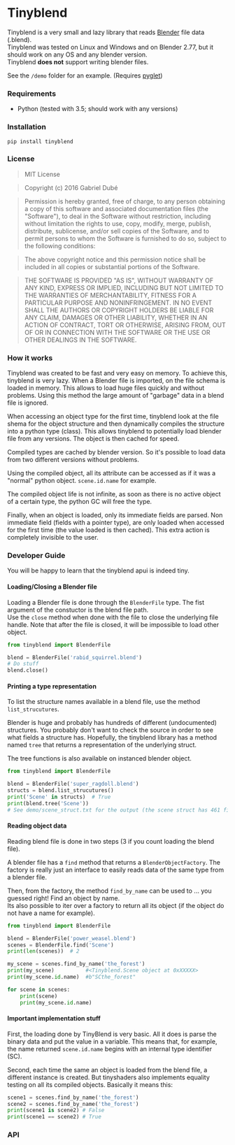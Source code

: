 # Tinyblend

Tinyblend is a very small and lazy library that reads [Blender](https://www.blender.org/) file data (.blend).  
Tinyblend was tested on Linux and Windows and on Blender 2.77, but it should work on any OS and any blender version.  
Tinyblend **does not** support writing blender files.  

See the `/demo` folder for an example. (Requires [pyglet](https://bitbucket.org/pyglet/pyglet/wiki/Home))

### Requirements

* Python (tested with 3.5; should work with any versions)

### Installation

`pip install tinyblend`

### License

>MIT License

>Copyright (c) 2016 Gabriel Dubé

>Permission is hereby granted, free of charge, to any person obtaining a copy
of this software and associated documentation files (the "Software"), to deal
in the Software without restriction, including without limitation the rights
to use, copy, modify, merge, publish, distribute, sublicense, and/or sell
copies of the Software, and to permit persons to whom the Software is
furnished to do so, subject to the following conditions:

>The above copyright notice and this permission notice shall be included in all
copies or substantial portions of the Software.

>THE SOFTWARE IS PROVIDED "AS IS", WITHOUT WARRANTY OF ANY KIND, EXPRESS OR
IMPLIED, INCLUDING BUT NOT LIMITED TO THE WARRANTIES OF MERCHANTABILITY,
FITNESS FOR A PARTICULAR PURPOSE AND NONINFRINGEMENT. IN NO EVENT SHALL THE
AUTHORS OR COPYRIGHT HOLDERS BE LIABLE FOR ANY CLAIM, DAMAGES OR OTHER
LIABILITY, WHETHER IN AN ACTION OF CONTRACT, TORT OR OTHERWISE, ARISING FROM,
OUT OF OR IN CONNECTION WITH THE SOFTWARE OR THE USE OR OTHER DEALINGS IN THE
SOFTWARE.


### How it works

Tinyblend was created to be fast and very easy on memory. To achieve this, tinyblend is very lazy. When a Blender file is imported,
on the file schema is loaded in memory. This allows to load huge files quickly and without problems. Using this method the large amount
of "garbage" data in a blend file is ignored.

When accessing an object type for the first time, tinyblend look at the file shema for the object structure and then dynamically compiles
the structure into a python type (class). This allows tinyblend to potentially load blender file from any versions. The object is then cached for speed.

Compiled types are cached by blender version. So it's possible to load data from two different versions without problems.

Using the compiled object, all its attribute can be accessed as if it was a "normal" python object. `scene.id.name` for example.

The compiled object life is not infinite, as soon as there is no active object of a certain type, the python GC will free the type.

Finally, when an object is loaded, only its immediate fields are parsed. Non immediate field (fields with a pointer type), are only loaded
when accessed for the first time (the value loaded is then cached). This extra action is completely invisible to the user.

### Developer Guide

You will be happy to learn that the tinyblend apui is indeed tiny.

#### Loading/Closing a Blender file

Loading a Blender file is done through the `BlenderFile` type. The fist argument of the constuctor is the blend file path.  
Use the `close` method when done with the file to close the underlying file handle. Note that after the file is closed, it will be
impossible to load other object.

```python
from tinyblend import BlenderFile

blend = BlenderFile('rabid_squirrel.blend')
# Do stuff
blend.close()

```

#### Printing a type representation

To list the structure names available in a blend file, use the method `list_strucutures`.

Blender is huge and probably has hundreds of different (undocumented) structures. You probably don't want to check the source
in order to see what fields a structure has. Hopefully, the tinyblend library has a method named `tree` that returns a representation
of the underlying struct.

The tree functions is also available on instanced blender object.

```python
from tinyblend import BlenderFile

blend = BlenderFile('super_ragdoll.blend')
structs = blend.list_strucutures()
print('Scene' in structs)  # True
print(blend.tree('Scene'))
# See demo/scene_struct.txt for the output (the scene struct has 461 fields)
```

#### Reading object data

Reading blend file is done in two steps (3 if you count loading the blend file).  

A blender file has a `find` method that returns a `BlenderObjectFactory`. The factory is really just an interface
to easily reads data of the same type from a blender file.

Then, from the factory, the method `find_by_name` can be used to ... you guessed right! Find an object by name.  
Its also possible to iter over a factory to return all its object (if the object do not have a name for example).

```python
from tinyblend import BlenderFile

blend = BlenderFile('power_weasel.blend')
scenes = BlenderFile.find('Scene')
print(len(scenes))  # 2

my_scene = scenes.find_by_name('the_forest')
print(my_scene)          #<Tinyblend.Scene object at 0xXXXXX>
print(my_scene.id.name)  #b"SCthe_forest"

for scene in scenes:
    print(scene)
    print(my_scene.id.name)

```

#### Important implementation stuff

First, the loading done by TinyBlend is very basic. All it does is parse the binary data and put the value in a variable. This means that,
for example, the name returned `scene.id.name` begins with an internal type identifier (SC).

Second, each time the same an object is loaded from the blend file, a different instance is created. But tinyshaders also implements equality
testing on all its compiled objects. Basically it means this:

```python
scene1 = scenes.find_by_name('the_forest')
scene2 = scenes.find_by_name('the_forest')
print(scene1 is scene2) # False
print(scene1 == scene2) # True
```

### API